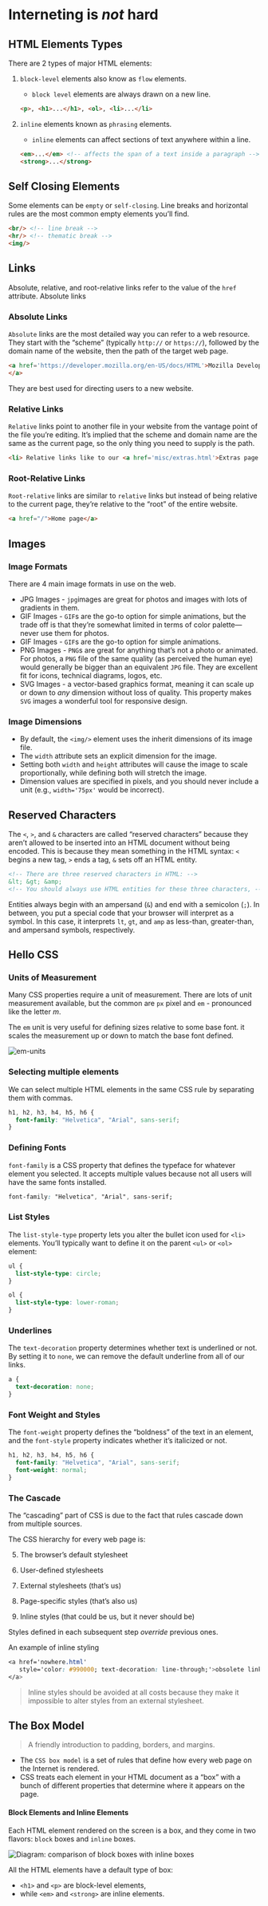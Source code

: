 # Interneting is *not* hard 

## HTML Elements Types

There are 2 types of  major HTML elements:

1. `block-level` elements also know as `flow` elements.

   - `block level` elements are always drawn on a new line.

   ```html
   <p>, <h1>...</h1>, <ol>, <li>...</li>
   ```

2. `inline` elements known as `phrasing` elements.

   - `inline` elements can affect sections of text anywhere within a line.

   ```html
   <em>...</em> <!-- affects the span of a text inside a paragraph -->
   <strong>...</strong>
   ```

## Self Closing Elements

Some elements can be `empty` or `self-closing`. Line breaks and horizontal rules are the most common empty elements you’ll find.

```html
<br/> <!-- line break -->
<hr/> <!-- thematic break -->
<img/>
```

## Links

Absolute, relative, and root-relative links refer to the value of the `href` attribute. Absolute links

### Absolute Links

`Absolute` links are the most detailed way you can refer to a web resource. They start with the “scheme” (typically `http://` or `https://`), followed by the domain name of the website, then the path of the target web page.

```html
<a href='https://developer.mozilla.org/en-US/docs/HTML'>Mozilla Developer Network
</a>
```

They are best used for directing users to a new website.

### Relative Links

`Relative` links point to another file in your website from the vantage point of the file you’re editing. It’s implied that the scheme and domain name are the same as the current page, so the only thing you need to supply is the path.

```html
<li> Relative links like to our <a href='misc/extras.html'>Extras page.</a> </li>
```

### Root-Relative Links

`Root-relative` links are similar to `relative` links but instead of being relative to the current page, they’re relative to the “root” of the entire website. 

```html
<a href="/">Home page</a>
```

## Images

### Image Formats

There are 4 main image formats in use on the web.

- JPG Images - `jpg`images are great for photos and images with lots of gradients in them. 
- GIF Images - `GIF`s are the go-to option for simple animations, but the trade off is that they’re somewhat limited in terms of color palette—never use them for photos.
- GIF Images - `GIF`s are the go-to option for simple animations.
- PNG Images - `PNG`s are great for anything that’s not a photo or animated. For photos, a `PNG` file of the same quality (as perceived the human eye) would generally be bigger than an equivalent `JPG` file. They are excellent fit for icons, technical diagrams, logos, etc.
- SVG Images  - a vector-based graphics format, meaning it can scale up or down to *any* dimension without loss of quality. This property makes `SVG` images a wonderful tool for responsive design. 

### Image Dimensions

- By default, the `<img/>` element uses the inherit dimensions of its image file. 
- The `width` attribute sets an explicit dimension for the image.
- Setting both `width` and `height` attributes will cause the image to scale proportionally, while defining both will stretch the image. 
- Dimension values are specified in pixels, and you should never include a unit (e.g., `width='75px'` would be incorrect).

## Reserved Characters

The `<`, `>`, and `&` characters are called “reserved characters” because they aren’t allowed to be inserted into an HTML document without being encoded. This is because they mean something in the HTML syntax: `<` begins a new tag, `>` ends a tag, `&` sets off an HTML entity. 

```html
<!-- There are three reserved characters in HTML: -->
&lt; &gt; &amp; 
<!-- You should always use HTML entities for these three characters, -->
```

Entities always begin with an ampersand (`&`) and end with a semicolon (`;`). In between, you put a special code that your browser will interpret as a symbol. In this case, it interprets `lt`, `gt`, and `amp` as less-than, greater-than, and ampersand symbols, respectively.

## Hello CSS

### Units of Measurement

Many CSS properties require a unit of measurement. There are lots of unit measurement available, but the common are `px` pixel and `em` - pronounced like the letter _m_.

The `em` unit is very useful for defining sizes relative to some base font. it scales the measurement up or down to match the base font defined.



![em-units](images/em-units.png)

### Selecting multiple elements

We can select multiple HTML elements in the same CSS rule by separating them with commas. 

```css
h1, h2, h3, h4, h5, h6 {
  font-family: "Helvetica", "Arial", sans-serif;
}
```

### Defining Fonts

`font-family` is a CSS property that defines the typeface for whatever element you selected. It accepts multiple values because not all users will have the same fonts installed. 

```css
font-family: "Helvetica", "Arial", sans-serif;
```

### List Styles

The `list-style-type` property lets you alter the bullet icon used for `<li>` elements. You’ll typically want to define it on the parent `<ul>` or `<ol>` element:

```css
ul {
  list-style-type: circle;
}

ol {
  list-style-type: lower-roman;
}
```

### Underlines

The `text-decoration` property determines whether text is underlined or not. By setting it to `none`, we can remove the default underline from all of our links. 

```css
a {
  text-decoration: none;
}
```

### Font Weight and Styles

The `font-weight` property defines the “boldness” of the text in an element, and the `font-style` property indicates whether it’s italicized or not.

```css
h1, h2, h3, h4, h5, h6 {
  font-family: "Helvetica", "Arial", sans-serif;
  font-weight: normal;                              
}
```

### The Cascade

The “cascading” part of CSS is due to the fact that rules cascade down from multiple sources.

The CSS hierarchy for every web page is:

5. The browser’s default stylesheet

4. User-defined stylesheets

3. External stylesheets (that’s us)

2. Page-specific styles (that’s also us)

1. Inline styles (that could be us, but it never should be)

Styles defined in each subsequent step *override* previous ones.

An example of inline styling

```css
<a href='nowhere.html'
   style='color: #990000; text-decoration: line-through;'>obsolete link
</a>
```

> Inline styles should be avoided at all costs because they make it impossible to alter styles from an external stylesheet. 

## The Box Model

> A friendly introduction to padding, borders, and margins.

- The `CSS box model` is a set of rules that define how every web page on the Internet is rendered. 
- CSS treats each element in your HTML document as a “box” with a bunch of different properties that determine where it appears on the page. 

#### Block Elements and Inline Elements

Each HTML element rendered on the screen is a box, and they come in two flavors: `block` boxes and `inline` boxes.

![Diagram: comparison of block boxes with inline boxes](images/inline-vs-block-boxes.png)

All the HTML elements have a default type of box:

- `<h1>` and `<p>` are block-level elements,
-  while `<em>` and `<strong>` are inline elements. 